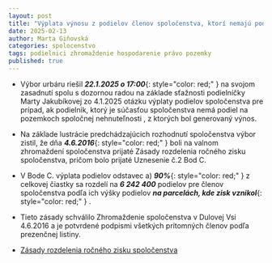 ```yaml
---
layout: post
title: "Výplata výnosu z podielov členov spoločenstva, ktorí nemajú podiel na nehnuteľnostiach, z ktorých bol generovaný výnos."
date: 2025-02-13
author: Marta Giňovská
categories: spolocenstvo
tags: podielnici zhromaždenie hospodarenie právo pozemky
published: true
---
```


- Výbor urbáru riešil ***22.1.2025 o 17:00***{: style="color: red;" }  na svojom zasadnutí spolu s dozornou radou na základe sťažnosti podielníčky Marty Jakubíkovej zo 4.1.2025 otázku výplaty podielov spoločenstva pre prípad, ak podielnik, ktorý je súčasťou spoločenstva nemá podiel na pozemkoch spoločnej nehnuteľnosti , z ktorých bol generovaný výnos.
- Na základe lustrácie predchádzajúcich rozhodnutí spoločenstva výbor zistil, že dňa ***4.6.2016***{: style="color: red;" } boli na valnom zhromaždení spoločenstva prijaté Zásady rozdelenia ročného zisku spoločenstva, pričom bolo prijaté Uznesenie č.2 Bod C.
- V Bode C. výplata podielov odstavec a) ***90%***{: style="color: red;" } z celkovej čiastky sa rozdelí na ***6 242 400*** podielov pre členov spoločenstva podľa ich výšky podielov ***na parcelách, kde zisk vznikol***{: style="color: red;" } .
- Tieto zásady schválilo Zhromaždenie spoločenstva v Dulovej Vsi 4.6.2016 a je potvrdené podpismi všetkých prítomných členov podľa prezenčnej listiny.

- [Zásady rozdelenia ročného zisku spoločenstva](https://urbar.dulovaves.sk/docs/2016-06-04-ZasadyRozdeleniaZisku.html)

